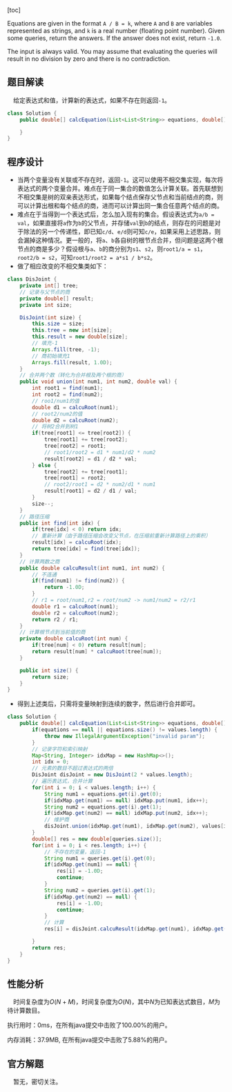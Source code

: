 [toc]

Equations are given in the format `A / B = k`, where `A` and `B` are variables represented as strings, and `k` is a real number (floating point number). Given some queries, return the answers. If the answer does not exist, return `-1.0`.

The input is always valid. You may assume that evaluating the queries will result in no division by zero and there is no contradiction.



## 题目解读

&emsp;给定表达式和值，计算新的表达式，如果不存在则返回`-1`。

```java
class Solution {
    public double[] calcEquation(List<List<String>> equations, double[] values, List<List<String>> queries) {

    }
}
```

## 程序设计

* 当两个变量没有关联或不存在时，返回`-1`。这可以使用不相交集实现，每次将表达式的两个变量合并。难点在于同一集合的数值怎么计算关联。首先联想到不相交集是树的双亲表达形式，如果每个结点保存父节点和当前结点的商，则可以计算出根和每个结点的商，进而可以计算出同一集合任意两个结点的商。
* 难点在于当得到一个表达式后，怎么加入现有的集合。假设表达式为`a/b = val`，如果直接将`a`作为`b`的父节点，并存储`val`到`b`的结点，则存在的问题是对于除法的另一个传递性，即已知`c/d`、`e/d`则可知`c/e`，如果采用上述思路，则会漏掉这种情况。更一般的，将`a`、`b`各自树的根节点合并，但问题是这两个根节点的商是多少？假设根与`a`、`b`的商分别为`s1`、`s2`，则`root1/a = s1`，`root2/b = s2`，可知`root1/root2 = a*s1 / b*s2`。
* 做了相应改变的不相交集类如下：

```java
class DisJoint {
    private int[] tree;
    // 记录与父节点的商
    private double[] result;
    private int size;

    DisJoint(int size) {
        this.size = size;
        this.tree = new int[size];
        this.result = new double[size];
        // 填充-1
        Arrays.fill(tree, -1);
        // 商初始填充1
        Arrays.fill(result, 1.0D);
    }
    // 合并两个数（转化为合并根及两个根的商）
    public void union(int num1, int num2, double val) {
        int root1 = find(num1);
        int root2 = find(num2);
        // roo1/num1的值
        double d1 = calcuRoot(num1);
        // root2/num2的值
        double d2 = calcuRoot(num2);
        // 将树2合并到树1
        if(tree[root1] <= tree[root2]) {
            tree[root1] += tree[root2];
            tree[root2] = root1;
            // root1/root2 = d1 * num1/d2 * num2
            result[root2] = d1 / d2 * val;
        } else {
            tree[root2] += tree[root1];
            tree[root1] = root2;
            // root2/root1 = d2 * num2/d1 * num1
            result[root1] = d2 / d1 / val;
        }
        size--;
    }
    // 路径压缩
    public int find(int idx) {
        if(tree[idx] < 0) return idx;
        // 重新计算（由于路径压缩会改变父节点，在压缩前重新计算路径上的乘积）
        result[idx] = calcuRoot(idx);
        return tree[idx] = find(tree[idx]);
    }
    // 计算两数之商
    public double calcuResult(int num1, int num2) {
        // 不连通
        if(find(num1) != find(num2)) {
            return -1.0D;
        }
        // r1 = root/num1,r2 = root/num2 -> num1/num2 = r2/r1
        double r1 = calcuRoot(num1);
        double r2 = calcuRoot(num2);
        return r2 / r1;
    }
    // 计算根节点到当前值的商
    private double calcuRoot(int num) {
        if(tree[num] < 0) return result[num];
        return result[num] * calcuRoot(tree[num]);
    }

    public int size() {
        return size;
    }
}
```

* 得到上述类后，只需将变量映射到连续的数字，然后进行合并即可。

```java
class Solution {
    public double[] calcEquation(List<List<String>> equations, double[] values, List<List<String>> queries) {
        if(equations == null || equations.size() != values.length) {
            throw new IllegalArgumentException("invalid param");
        }
        // 记录字符和索引映射
        Map<String, Integer> idxMap = new HashMap<>();
        int idx = 0;
        // 元素的数目不超过表达式的两倍
        DisJoint disJoint = new DisJoint(2 * values.length);
        // 遍历表达式，合并计算
        for(int i = 0; i < values.length; i++) {
            String num1 = equations.get(i).get(0);
            if(idxMap.get(num1) == null) idxMap.put(num1, idx++);
            String num2 = equations.get(i).get(1);
            if(idxMap.get(num2) == null) idxMap.put(num2, idx++);
            // 维护商
            disJoint.union(idxMap.get(num1), idxMap.get(num2), values[i]);
        }
        double[] res = new double[queries.size()];
        for(int i = 0; i < res.length; i++) {
            // 不存在的变量，返回-1
            String num1 = queries.get(i).get(0);
            if(idxMap.get(num1) == null) {
                res[i] = -1.0D;
                continue;
            }
            String num2 = queries.get(i).get(1);
            if(idxMap.get(num2) == null) {
                res[i] = -1.0D;
                continue;
            }
            // 计算
            res[i] = disJoint.calcuResult(idxMap.get(num1), idxMap.get(num2));

        }
        return res;
    }
}
```

## 性能分析

&emsp;时间复杂度为$O(N + M)$，时间复杂度为$O(N)$，其中$N$为已知表达式数目，$M$为待计算数目。

执行用时：0ms，在所有java提交中击败了100.00%的用户。

内存消耗：37.9MB, 在所有java提交中击败了5.88%的用户。

## 官方解题

&emsp;暂无，密切关注。